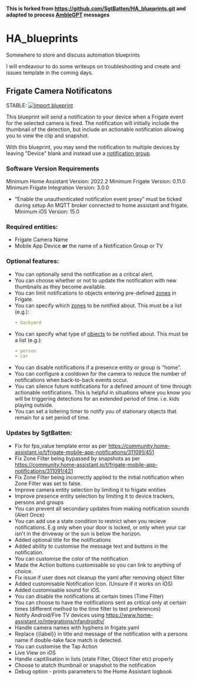 **This is forked from https://github.com/SgtBatten/HA_blueprints.git and adapted to process [AmbleGPT](https://github.com/mhaowork/amblegpt) messages**

# HA_blueprints
Somewhere to store and discuss automation blueprints

I will endeavour to do some writeups on troubleshooting and create and issues template in the coming days.

## Frigate Camera Notificatons

STABLE: [![Import blueprint](https://my.home-assistant.io/badges/blueprint_import.svg)](https://my.home-assistant.io/redirect/blueprint_import/?blueprint_url=https%3A%2F%2Fgithub.com%2Fmhaowork/HA_blueprints/blob/main/Frigate%20Camera%20Notifications/Stable)

This blueprint will send a notification to your device when a Frigate event for the selected camera is fired. The notification will initially include the thumbnail of the detection, but include an actionable notification allowing you to view the clip and snapshot.

With this blueprint, you may send the notification to multiple devices by leaving "Device" blank and instead use a [notification group][1].

### Software Version Requirements
Minimum Home Assistant Version: 2022.2
Minimum Frigate Version: 0.11.0
Minimum Frigate Integration Version: 3.0.0
  - “Enable the unauthenticated notification event proxy” must be ticked during setup
An MQTT broker connected to home assistant and frigate.
Minimum iOS Version: 15.0

### Required entities:
  - Frigate Camera Name
  - Mobile App Device **or** the name of a Notification Group or TV

### Optional features:
  - You can optionally send the notification as a critical alert.
  - You can choose whether or not to update the notification with new thumbnails as they become available.
  - You can limit notifications to objects entering pre-defined [zones][2] in Frigate.
  - You can specify which [zones][2] to be notified about. This must be a list (e.g.):
    ```yaml
    - backyard
    ```
  - You can specify what type of [objects][3] to be notified about. This must be a list (e.g.):
    ```yaml
    - person
    - car
    ```
  - You can disable notifications if a presence entity or group is "home".
  - You can configure a cooldown for the camera to reduce the number of notifications when back-to-back events occur.
  - You can silence future notifications for a defined amount of time through actionable notifications. This is helpful in situations where you know you will be triggering detections for an extended period of time. i.e. kids playing outside.
  - You can set a loitering timer to notify you of stationary objects that remain for a set period of time.
  
### Updates by SgtBatten:
  - Fix for fps_value template error as per https://community.home-assistant.io/t/frigate-mobile-app-notifications/311091/451
  - Fix Zone Filter being bypassed by snapshots as per https://community.home-assistant.io/t/frigate-mobile-app-notifications/311091/421
  - Fix Zone Filter being incorrectly applied to the initial notification when Zone Filter was set to false.
  - Improve camera entity selection by limiting it to frigate entities
  - Improve presence entity selection by limiting it to device trackers, persons and groups
  - You can prevent all secondary updates from making notification sounds (Alert Once)
  - You can add use a state condition to restrict when you recieve notifications. E.g only when your door is locked, or only when your car isn't in the driveway or the sun is below the horizon.
  - Added optional title for the notifications
  - Added ability to customise the message text and buttons in the notification.
  - You can customise the color of the notification
  - Made the Action buttons customisable so you can link to anything of choice.
  - Fix issue if user does not cleanup the yaml after removing object filter
  - Added customisable Notification Icon. (Unsure if it works on iOS)
  - Added customisable sound for iOS. 
  - You can disable the notifications at certain times (Time Filter)
  - You can choose to have the notifications sent as critical only at certain times (different method to the time filter to test preferences)
  - Notify Android/Fire TV devices using https://www.home-assistant.io/integrations/nfandroidtv/
  - Handle camera names with hyphens in frigate.yaml
  - Replace {{label}} in title and message of the notification with a persons name if double-take face match is detected.
  - You can customise the Tap Action
  - Live View on iOS
  - Handle capitilisation in lists (state Filter, Object filter etc) properly
  - Choose to atatch thumbnail or snapshot to the notification
  - Debug option - prints parameters to the Home Assistant logbook

[1]: https://companion.home-assistant.io/docs/notifications/notifications-basic#sending-notifications-to-multiple-devices
[2]: https://blakeblackshear.github.io/frigate/configuration/cameras#zones
[3]: https://blakeblackshear.github.io/frigate/configuration/objects
